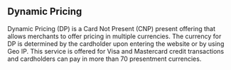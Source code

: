 ## Dynamic Pricing

Dynamic Pricing (DP) is a Card Not Present (CNP) present offering that allows merchants to offer pricing in multiple currencies. The currency for DP is determined by the cardholder upon entering the website or by using Geo IP. This service is offered for Visa and Mastercard credit transactions and cardholders can pay in more than 70 presentment currencies.

